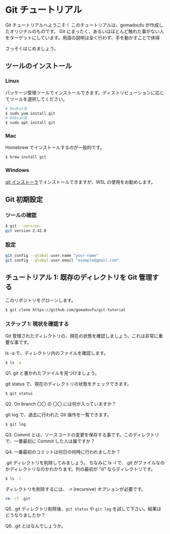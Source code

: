 # Git チュートリアル

Git チュートリアルへようこそ！ このチュートリアルは、gomadoufu が作成したオリジナルのものです。
Git にまったく、あるいはほとんど触れた事がない人をターゲットにしています。用語の説明は全く行わず、手を動かすことで体得

さっそくはじめましょう。

## ツールのインストール

### Linux

パッケージ管理ツールでインストールできます。ディストリビューションに応じてツールを選択してください。

```sh
# Redhat系
$ sudo yum install git
# Debian系
$ sudo apt install git
```

### Mac

Homebrew でインストールするのが一般的です。

```sh
$ brew install git
```

### Windows

[git インストーラ](https://gitforwindows.org/)でインストールできますが、WSL の使用をお勧めします。

## Git 初期設定

### ツールの確認

```sh
$ git --version
git version 2.42.0
```

### 設定

```sh
git config --global user.name "your-name"
git config --global user.email "example@gmail.com"
```

## チュートリアル 1: 既存のディレクトリを Git 管理する

このリポジトリをクローンします。

```sh
$ git clone https://github.com/gomadoufu/git-tutorial
```

### ステップ 1: 現状を確認する

Git 管理されたディレクトリの、現在の状態を確認しましょう。これは非常に重要な事です。

ls -a で、ディレクトリ内のファイルを確認します。

```sh
$ ls -a
```

Q1. git と書かれたファイルを見つけましょう。

git status で、現在のディレクトリの状態をチェックできます。

```sh
$ git status
```

Q2. On branch 〇〇 の 〇〇 には何が入っていますか？

git log で、過去に行われた Git 操作を一覧できます。

```sh
$ git log
```

Q3. Commit とは、ソースコードの変更を保存する事です。このディレクトリで、一番最初に Commit した人は誰ですか？

Q4. 一番最初のコミットは何日の何時に行われましたか？

.git ディレクトリを削除してみましょう。
ちなみに ls -l で、.git がファイルなのかディレクトリなのかわかります。列の最初が "d" ならディレクトリです。

```sh
$ ls -l
```

ディレクトリを削除するには、 -r (recursive) オプションが必要です。

```sh
rm -rf .git
```

Q5. .git ディレクトリ削除後、`git status` や `git log` を試して下さい。結果はどうなりましたか？

Q6. .git とはなんでしょうか。
